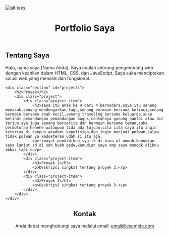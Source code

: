 <!DOCTYPE html>
<html lang="id">
<head>
    <meta charset="UTF-8">
    <meta name="viewport" content="width=device-width, initial-scale=1.0">
    <title>Portfolio Saya</title>
  
</head>
<body>

![alt teks](?raw=true)

<header>
    <h1>Portfolio Saya</h1>
</header>

<div class="container">
    <div class="section" id="about">
        <h2>Tentang Saya</h2>
        <p>Halo, nama saya [Nama Anda]. Saya adalah seorang pengembang web dengan keahlian dalam HTML, CSS, dan JavaScript. Saya suka menciptakan solusi web yang menarik dan fungsional.</p>
    </div>

    <div class="section" id="projects">
        <h2>Proyek</h2>
        <div class="project">
            <div class="project-item">
                <h3>saya itu anak ke 4 dari 4 bersodara,saya itu senang memasak,senang mendengarkan lagu,senang bermain bersama kelinci,senang bermain bersama anak kecil,senang traveling bersama keluarga,suka melihat pemandangan pemandangan bagus,contohnya gunung pantai ataw air terjun,sya juga senang bercerita dan bermain bersama teman,suka bermotoran hehehe walawpun tida ada tujuan,cita cita saya itu ingin keterima di kampus akademi kepolisian,dan ingin menjadi polwan,kalaw tidak polwan ya kedokteran udah si itu aja.
                <p>riwayat pendidikan,sya tk di bina ul ummah,kemudian saya lanjut sd di sdn buah gede,kemudian saya smp saya mondok diibnu abbas tapi cu/p>
            </div>
            <div class="project-item">
                <h3>Proyek 2</h3>
                <p>Deskripsi singkat tentang proyek 2.</p>
            </div>
            <div class="project-item">
                <h3>Proyek 3</h3>
                <p>Deskripsi singkat tentang proyek 3.</p>
            </div>
        </div>
    </div>

<header>
        <h2>Kontak</h2>
        <p>Anda dapat menghubungi saya melalui email: <a href="mailto:email@example.com">email@example.com</a></p>
    </div>
</header>

</body>
</html>
